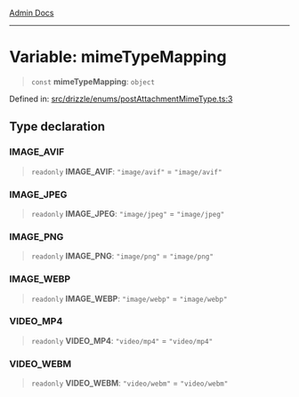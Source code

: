 [Admin Docs](/)

***

# Variable: mimeTypeMapping

> `const` **mimeTypeMapping**: `object`

Defined in: [src/drizzle/enums/postAttachmentMimeType.ts:3](https://github.com/gautam-divyanshu/talawa-api/blob/441b833d91882cfef7272c118419933afe47f7b6/src/drizzle/enums/postAttachmentMimeType.ts#L3)

## Type declaration

### IMAGE\_AVIF

> `readonly` **IMAGE\_AVIF**: `"image/avif"` = `"image/avif"`

### IMAGE\_JPEG

> `readonly` **IMAGE\_JPEG**: `"image/jpeg"` = `"image/jpeg"`

### IMAGE\_PNG

> `readonly` **IMAGE\_PNG**: `"image/png"` = `"image/png"`

### IMAGE\_WEBP

> `readonly` **IMAGE\_WEBP**: `"image/webp"` = `"image/webp"`

### VIDEO\_MP4

> `readonly` **VIDEO\_MP4**: `"video/mp4"` = `"video/mp4"`

### VIDEO\_WEBM

> `readonly` **VIDEO\_WEBM**: `"video/webm"` = `"video/webm"`
